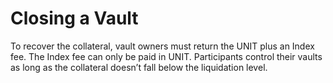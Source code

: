 # Closing a Vault

To recover the collateral, vault owners must return the UNIT plus an Index fee. The Index fee can only be paid in UNIT. Participants control their vaults as long as the collateral doesn’t fall below the liquidation level.
